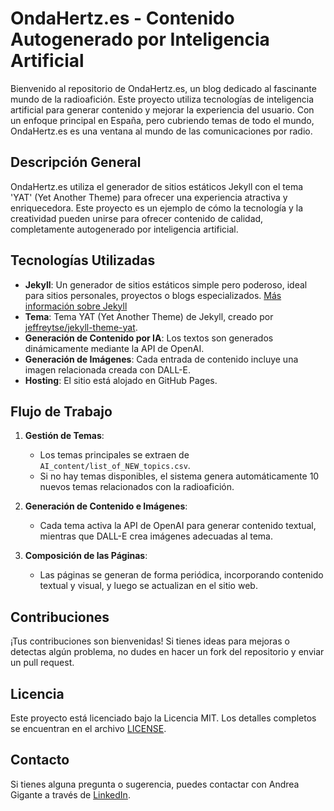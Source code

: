 # OndaHertz.es - Contenido Autogenerado por Inteligencia Artificial

Bienvenido al repositorio de OndaHertz.es, un blog dedicado al fascinante mundo de la radioafición. Este proyecto utiliza tecnologías de inteligencia artificial para generar contenido y mejorar la experiencia del usuario. Con un enfoque principal en España, pero cubriendo temas de todo el mundo, OndaHertz.es es una ventana al mundo de las comunicaciones por radio.  

## Descripción General

OndaHertz.es utiliza el generador de sitios estáticos Jekyll con el tema 'YAT' (Yet Another Theme) para ofrecer una experiencia atractiva y enriquecedora. Este proyecto es un ejemplo de cómo la tecnología y la creatividad pueden unirse para ofrecer contenido de calidad, completamente autogenerado por inteligencia artificial.  

## Tecnologías Utilizadas

- **Jekyll**: Un generador de sitios estáticos simple pero poderoso, ideal para sitios personales, proyectos o blogs especializados. [Más información sobre Jekyll](https://jekyllrb.com/)  
- **Tema**: Tema YAT (Yet Another Theme) de Jekyll, creado por [jeffreytse/jekyll-theme-yat](https://github.com/jeffreytse/jekyll-theme-yat).  
- **Generación de Contenido por IA**: Los textos son generados dinámicamente mediante la API de OpenAI.  
- **Generación de Imágenes**: Cada entrada de contenido incluye una imagen relacionada creada con DALL-E.  
- **Hosting**: El sitio está alojado en GitHub Pages.  

## Flujo de Trabajo

1. **Gestión de Temas**:
   - Los temas principales se extraen de `AI_content/list_of_NEW_topics.csv`.
   - Si no hay temas disponibles, el sistema genera automáticamente 10 nuevos temas relacionados con la radioafición.

2. **Generación de Contenido e Imágenes**:
   - Cada tema activa la API de OpenAI para generar contenido textual, mientras que DALL-E crea imágenes adecuadas al tema.

3. **Composición de las Páginas**:
   - Las páginas se generan de forma periódica, incorporando contenido textual y visual, y luego se actualizan en el sitio web.

## Contribuciones

¡Tus contribuciones son bienvenidas! Si tienes ideas para mejoras o detectas algún problema, no dudes en hacer un fork del repositorio y enviar un pull request.  

## Licencia

Este proyecto está licenciado bajo la Licencia MIT. Los detalles completos se encuentran en el archivo [LICENSE](LICENSE.txt).  

## Contacto

Si tienes alguna pregunta o sugerencia, puedes contactar con Andrea Gigante a través de [LinkedIn](https://www.linkedin.com/in/agigante/).  
